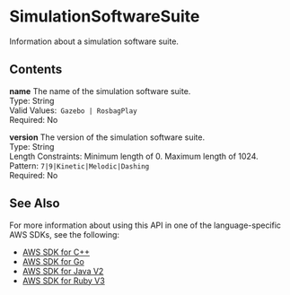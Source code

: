 # SimulationSoftwareSuite<a name="API_SimulationSoftwareSuite"></a>

Information about a simulation software suite\.

## Contents<a name="API_SimulationSoftwareSuite_Contents"></a>

 **name**   <a name="robomaker-Type-SimulationSoftwareSuite-name"></a>
The name of the simulation software suite\.  
Type: String  
Valid Values:` Gazebo | RosbagPlay`   
Required: No

 **version**   <a name="robomaker-Type-SimulationSoftwareSuite-version"></a>
The version of the simulation software suite\.  
Type: String  
Length Constraints: Minimum length of 0\. Maximum length of 1024\.  
Pattern: `7|9|Kinetic|Melodic|Dashing`   
Required: No

## See Also<a name="API_SimulationSoftwareSuite_SeeAlso"></a>

For more information about using this API in one of the language\-specific AWS SDKs, see the following:
+  [AWS SDK for C\+\+](https://docs.aws.amazon.com/goto/SdkForCpp/robomaker-2018-06-29/SimulationSoftwareSuite) 
+  [AWS SDK for Go](https://docs.aws.amazon.com/goto/SdkForGoV1/robomaker-2018-06-29/SimulationSoftwareSuite) 
+  [AWS SDK for Java V2](https://docs.aws.amazon.com/goto/SdkForJavaV2/robomaker-2018-06-29/SimulationSoftwareSuite) 
+  [AWS SDK for Ruby V3](https://docs.aws.amazon.com/goto/SdkForRubyV3/robomaker-2018-06-29/SimulationSoftwareSuite) 